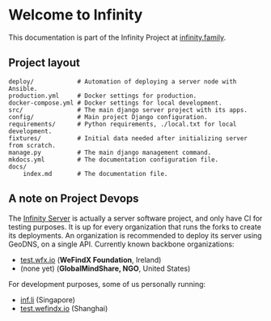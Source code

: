 # Welcome to Infinity

This documentation is part of the Infinity Project at [infinity.family](https://github.com/infamily).


## Project layout

    deploy/            # Automation of deploying a server node with Ansible.
    production.yml     # Docker settings for production.
    docker-compose.yml # Docker settings for local development.
    src/               # The main django server project with its apps.
    config/            # Main project Django configuration.
    requirements/      # Python requirements, ./local.txt for local development.
    fixtures/          # Initial data needed after initializing server from scratch.
    manage.py          # The main django management command.
    mkdocs.yml         # The documentation configuration file.
    docs/              
        index.md       # The documentation file.

## A note on Project Devops

The [Infinity Server](https://github.com/infamily/infinity#infinity-project) is actually a server software project, and only have CI for testing purposes. It is up for every organization that runs the forks to create its deployments. An organization is recommended to deploy its server using GeoDNS, on a single API. Currently known backbone organizations:

- [test.wfx.io](https://test.wfx.io) (**WeFindX Foundation**, Ireland)
- (none yet) (**GlobalMindShare, NGO**, United States)

For development purposes, some of us personally running:

- [inf.li](https://inf.li) (Singapore)
- [test.wefindx.io](https://test.wefindx.io) (Shanghai)
